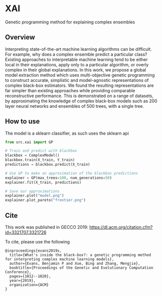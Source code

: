 # XAI
Genetic programming method for explaining complex ensembles

## Overview
Interpreting state-of-the-art machine learning algorithms can be difficult. For example, why does a complex ensemble predict a particular class? Existing approaches to interpretable machine learning tend to be either local in their explanations, apply only to a particular algorithm, or overly complex in their global explanations. In this work, we propose a global model extraction method which uses multi-objective genetic programming to construct accurate, simplistic and model-agnostic representations of complex black-box estimators. We found the resulting representations are far simpler than existing approaches while providing comparable reconstructive performance. This is demonstrated on a range of datasets, by approximating the knowledge of complex black-box models such as 200 layer neural networks and ensembles of 500 trees, with a single tree.


## How to use

The model is a sklearn classifier, as such uses the sklearn api

```python
from src.xai import GP

# Train and predict with blackbox
blackbox = ComplexModel()
blackbox.train(X_train, Y_train)
predictions = blackbox.predict(X_train)

# Use GP to make an approximation of the blackbox predictions
explainer = GP(max_trees=100, num_generations=50)
explainer.fit(X_train, predictions)

# Save our approximations
explainer.plot("model.png") 
explainer.plot_pareto("frontier.png")
```

## Cite

This work was published in GECCO 2019: https://dl.acm.org/citation.cfm?id=3321707.3321726

To cite, please use the following

```
@inproceedings{evans2019s,
  title={What's inside the black-box?: a genetic programming method for interpreting complex machine learning models},
  author={Evans, Benjamin P and Xue, Bing and Zhang, Mengjie},
  booktitle={Proceedings of the Genetic and Evolutionary Computation Conference},
  pages={1012--1020},
  year={2019},
  organization={ACM}
}
```
